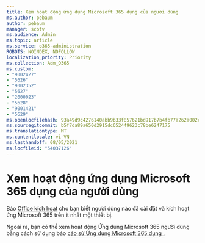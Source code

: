```yaml
---
title: Xem hoạt động ứng dụng Microsoft 365 dụng của người dùng
ms.author: pebaum
author: pebaum
manager: scotv
ms.audience: Admin
ms.topic: article
ms.service: o365-administration
ROBOTS: NOINDEX, NOFOLLOW
localization_priority: Priority
ms.collection: Adm_O365
ms.custom:
- "9002427"
- "5626"
- "9002352"
- "5627"
- "2000023"
- "5628"
- "9001421"
- "5629"
ms.openlocfilehash: 93a49d9c4276140abb9b33f857621bd917b7b4fb77a262a002ce96a6e6124fb7
ms.sourcegitcommit: b5f7da89a650d2915dc652449623c78be6247175
ms.translationtype: MT
ms.contentlocale: vi-VN
ms.lasthandoff: 08/05/2021
ms.locfileid: "54037126"
---
```

# <a name="view-your-users-microsoft-365-apps-activity"></a>Xem hoạt động ứng dụng Microsoft 365 dụng của người dùng

Báo [Office kích hoạt](https://docs.microsoft.com/microsoft-365/admin/activity-reports/microsoft-office-activations?view=o365-worldwide) cho bạn biết người dùng nào đã cài đặt và kích hoạt ứng Microsoft 365 trên ít nhất một thiết bị.

Ngoài ra, bạn có thể xem hoạt động Ứng dụng Microsoft 365 người dùng bằng cách sử dụng báo [cáo sử Ứng dụng Microsoft 365 dụng .](https://docs.microsoft.com/microsoft-365/admin/activity-reports/microsoft365-apps-usage?view=o365-worldwide)
